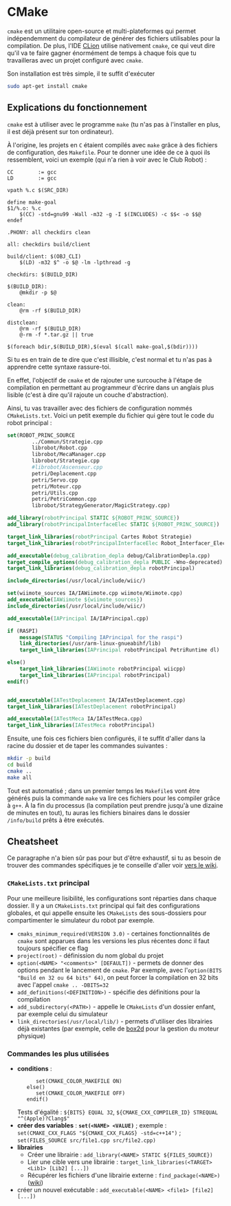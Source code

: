 # CMake

`cmake` est un utilitaire open-source et multi-plateformes qui permet indépendemment du compilateur de générer des fichiers utilisables pour la compilation. De plus, l'IDE [CLion](https://www.jetbrains.com/clion/) utilise nativement `cmake`, ce qui veut dire qu'il va te faire gagner énormément de temps à chaque fois que tu travailleras avec un projet configuré avec `cmake`.

Son installation est très simple, il te suffit d'exécuter

```bash
sudo apt-get install cmake
```
## Explications du fonctionnement

`cmake` est à utiliser avec le programme `make` (tu n'as pas à l'installer en plus, il est déjà présent sur ton ordinateur).

À l'origine, les projets en `C` étaient compilés avec `make` grâce à des fichiers de configuration, des `Makefile`. Pour te donner une idée de ce à quoi ils ressemblent, voici un exemple (qui n'a rien à voir avec le Club Robot) :

```make
CC        := gcc
LD        := gcc

vpath %.c $(SRC_DIR)

define make-goal
$1/%.o: %.c
	$(CC) -std=gnu99 -Wall -m32 -g -I $(INCLUDES) -c $$< -o $$@
endef

.PHONY: all checkdirs clean

all: checkdirs build/client

build/client: $(OBJ_CLI)
	$(LD) -m32 $^ -o $@ -lm -lpthread -g

checkdirs: $(BUILD_DIR)

$(BUILD_DIR):
	@mkdir -p $@

clean:
	@rm -rf $(BUILD_DIR)

distclean:
	@rm -rf $(BUILD_DIR)
	@-rm -f *.tar.gz || true

$(foreach bdir,$(BUILD_DIR),$(eval $(call make-goal,$(bdir))))
```

Si tu es en train de te dire que c'est illisible, c'est normal et tu n'as pas à apprendre cette syntaxe rassure-toi.

En effet, l'objectif de `cmake` et de rajouter une surcouche à l'étape de compilation en permettant au programmeur d'écrire dans un anglais plus lisible (c'est à dire qu'il rajoute un couche d'abstraction).

Ainsi, tu vas travailler avec des fichiers de configuration nommés `CMakeLists.txt`. Voici un petit exemple du fichier qui gère tout le code du robot principal :

```cmake
set(ROBOT_PRINC_SOURCE
        ../Commun/Strategie.cpp
        librobot/Robot.cpp
        librobot/MecaManager.cpp
        librobot/Strategie.cpp
        #librobot/Ascenseur.cpp
        petri/Deplacement.cpp
        petri/Servo.cpp
        petri/Moteur.cpp
        petri/Utils.cpp
        petri/PetriCommon.cpp
        librobot/StrategyGenerator/MagicStrategy.cpp)

add_library(robotPrincipal STATIC ${ROBOT_PRINC_SOURCE})
add_library(robotPrincipalInterfaceElec STATIC ${ROBOT_PRINC_SOURCE})

target_link_libraries(robotPrincipal Cartes Robot Strategie)
target_link_libraries(robotPrincipalInterfaceElec Robot_Interfacer_Elec Cartes Strategie)

add_executable(debug_calibration_depla debug/CalibrationDepla.cpp)
target_compile_options(debug_calibration_depla PUBLIC -Wno-deprecated)
target_link_libraries(debug_calibration_depla robotPrincipal)

include_directories(/usr/local/include/wiic/)

set(wiimote_sources IA/IAWiimote.cpp wiimote/Wiimote.cpp)
add_executable(IAWiimote ${wiimote_sources})
include_directories(/usr/local/include/wiic/)

add_executable(IAPrincipal IA/IAPrincipal.cpp)

if (RASPI)
	message(STATUS "Compiling IAPrincipal for the raspi")
	link_directories(/usr/arm-linux-gnueabihf/lib)
	target_link_libraries(IAPrincipal robotPrincipal PetriRuntime dl)

else()
	target_link_libraries(IAWiimote robotPrincipal wiicpp)
	target_link_libraries(IAPrincipal robotPrincipal)
endif()


add_executable(IATestDeplacement IA/IATestDeplacement.cpp)
target_link_libraries(IATestDeplacement robotPrincipal)

add_executable(IATestMeca IA/IATestMeca.cpp)
target_link_libraries(IATestMeca robotPrincipal)
```

Ensuite, une fois ces fichiers bien configurés, il te suffit d'aller dans la racine du dossier et de taper les commandes suivantes :

```bash
mkdir -p build
cd build
cmake ..
make all
```

Tout est automatisé ; dans un premier temps les `Makefile`s vont être générés puis la commande `make` va lire ces fichiers pour les compiler grâce à `g++`. À la fin du processus (la compilation peut prendre jusqu'à une dizaine de minutes en tout), tu auras les fichiers binaires dans le dossier `/info/build` prêts à être exécutés.

## Cheatsheet

Ce paragraphe n'a bien sûr pas pour but d'être exhaustif, si tu as besoin de trouver des commandes spécifiques je te conseille d'aller voir [vers le wiki](https://gitlab.kitware.com/cmake/community/wikis/home).

### `CMakeLists.txt` principal

Pour une meilleure lisibilité, les configurations sont réparties dans chaque dossier. Il y a un `CMakeLists.txt` principal qui fait des configurations globales, et qui appelle ensuite les `CMakeLists` des sous-dossiers pour compartimenter le simulateur du robot par exemple.

* `cmaks_minimum_required(VERSION 3.0)` - certaines fonctionnalités de `cmake` sont apparues dans les versions les plus récentes donc il faut toujours spécifier ce flag
* `project(root)` - définission du nom global du projet
* `option(<NAME> "<comments>" [DEFAULT])` - permets de donner des options pendant le lancement de `cmake`. Par exemple, avec l'`option(BITS "Build en 32 ou 64 bits" 64)`, on peut forcer la compilation en 32 bits avec l'appel `cmake .. -DBITS=32`
* `add_definitions(<DEFINITION>)` - spécifie des définitions pour la compilation
* `add_subdirectory(<PATH>)` - appelle le `CMakeLists` d'un dossier enfant, par exemple celui du simulateur
* `link_directories(/usr/local/lib/)` - permets d'utiliser des librairies déjà existantes (par exemple, celle de [box2d](http://box2d.org/) pour la gestion du moteur physique)

### Commandes les plus utilisées

* **conditions** :
  ```if(COLOR)
        set(CMAKE_COLOR_MAKEFILE ON)
     else()
        set(CMAKE_COLOR_MAKEFILE OFF)
     endif()
  ```
  Tests d'égalité : `${BITS} EQUAL 32`, `${CMAKE_CXX_COMPILER_ID} STREQUAL "^(Apple)?Clang$"`
* **créer des variables** : **`set(<NAME> <VALUE)`** ; exemple : `set(CMAKE_CXX_FLAGS "${CMAKE_CXX_FLAGS} -std=c++14")` ; `set(FILES_SOURCE src/file1.cpp src/file2.cpp)`
* **librairies**
  - Créer une librairie : `add_library(<NAME> STATIC ${FILES_SOURCE})`
  - Lier une cible vers une librairie : `target_link_libraries(<TARGET> <Lib1> [Lib2] [...])`
  - Récupérer les fichiers d'une librairie externe : `find_package(<NAME>)` ([wiki](https://cmake.org/cmake/help/v3.0/command/find_package.html))
* créer un nouvel exécutable : `add_executable(<NAME> <file1> [file2] [...])`
